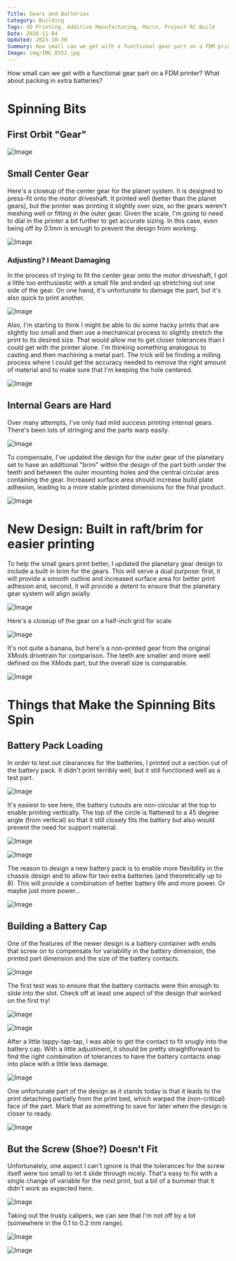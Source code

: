 ```yaml
---
Title: Gears and Batteries
Category: Building
Tags: 3D Printing, Additive Manufacturing, Macro, Project RC Build
Date: 2020-11-04
Updated: 2023-10-30
Summary: How small can we get with a functional gear part on a FDM printer? What about packing in extra batteries?
Image: img/IMG_0352.jpg
---
```


How small can we get with a functional gear part on a FDM printer? What about packing in extra batteries?

# Spinning Bits

## First Orbit "Gear"

![Image]({attach}/img/IMG_0352.jpg)

## Small Center Gear

Here's a closeup of the center gear for the planet system. It is designed to
press-fit onto the motor driveshaft. It printed well (better than the planet
gears), but the printer was printing it slightly over size, so the gears weren't
meshing well or fitting in the outer gear. Given the scale, I'm going to need to
dial in the printer a bit further to get accurate sizing. In this case, even
being off by 0.1mm is enough to prevent the design from working.

![Image]({attach}/img/IMG_0384.jpg)

### Adjusting? I Meant Damaging 

In the process of trying to fit the center gear onto the motor driveshaft, I got
a little too enthusiastic with a small file and ended up stretching out one side
of the gear. On one hand, it's unfortunate to damage the part, but it's also
quick to print another.

![Image]({attach}/img/IMG_0390.jpg)

Also, I'm starting to think I might be able to do
some hacky prints that are slightly too small and then use a mechanical process
to slightly stretch the print to its desired size. That would allow me to get
closer tolerances than I could get with the printer alone. I'm thinking
something analogous to casting and then machining a metal part. The trick will
be finding a milling process where I could get the accuracy needed to remove the
right amount of material and to make sure that I'm keeping the hole centered.

![Image]({attach}/img/IMG_0388.jpg)

## Internal Gears are Hard

Over many attempts, I've only had mild success printing internal gears. There's
been lots of stringing and the parts warp easily.

![Image]({attach}/img/IMG_0391.jpg)

To compensate, I've updated
the design for the outer gear of the planetary set to have an additional "brim"
within the design of the part both under the teeth and between the outer
mounting holes and the central circular area containing the gear. Increased
surface area should increase build plate adhesion, leading to a more stable
printed dimensions for the final product.

![Image]({attach}/img/IMG_0396.jpg)

# New Design: Built in raft/brim for easier printing

To help the small gears print better, I updated the planetary gear design to
include a built in brim for the gears. This will serve a dual purpose: first, it
will provide a smooth outline and increased surface area for better print
adhesion and, second, it will provide a detent to ensure that the planetary gear
system will align axially.

![Image]({attach}/img/IMG_0405.jpg)

Here's a closeup of the gear on a half-inch grid for scale

![Image]({attach}/img/IMG_0407.jpg)

It's not quite a banana, but here's a non-printed gear from the original XMods
drivetrain for comparison. The teeth are smaller and more well defined on the
XMods part, but the overall size is comparable.

![Image]({attach}/img/IMG_0408.jpg)

# Things that Make the Spinning Bits Spin

## Battery Pack Loading

In order to test out clearances for the batteries, I printed out a section cut
of the battery pack. It didn't print terribly well, but it still functioned well
as a test part.

![Image]({attach}/img/IMG_0356.jpg)

It's easiest to see here, the battery cutouts are non-circular at the top
to enable printing vertically. The top of the circle is flattened to a 45 degree
angle (from vertical) so that it still closely fits the battery but also would
prevent the need for support material.

![Image]({attach}/img/IMG_0355.jpg)

![Image]({attach}/img/IMG_0354.jpg)

The reason to design a new battery pack is to enable more flexibility in the
chassis design and to allow for two extra batteries (and theoretically up to 8).
This will provide a combination of better battery life and more power. Or maybe
just more power...

![Image]({attach}/img/IMG_0353.jpg)

## Building a Battery Cap

One of the features of the newer design is a battery container with ends that
screw on to compensate for variability in the battery dimension, the printed
part dimension and the size of the battery contacts.

![Image]({attach}/img/IMG_0397.jpg)

The first test was to ensure that the battery contacts were thin enough to slide
into the slot. Check off at least one aspect of the design that worked on the
first try!

![Image]({attach}/img/IMG_0398.jpg)

![Image]({attach}/img/IMG_0399.jpg)

After a little tappy-tap-tap, I was able to get the contact to fit snugly into
the battery cap. With a little adjustment, it should be pretty straightforward
to find the right combination of tolerances to have the battery contacts snap
into place with a little less damage.

![Image]({attach}/img/IMG_0400.jpg)

One unfortunate part of the design as it stands today is that it leads to the
print detaching partially from the print bed, which warped the (non-critical)
face of the part. Mark that as something to save for later when the design is
closer to ready.

![Image]({attach}/img/IMG_0401.jpg)

## But the Screw (Shoe?) Doesn't Fit

Unfortunately, one aspect I can't ignore is that the tolerances for the screw
itself were too small to let it slide through nicely. That's easy to fix with a
single change of variable for the next print, but a bit of a bummer that it
didn't work as expected here.

![Image]({attach}/img/IMG_0402.jpg)

Taking out the trusty calipers, we can see that I'm not off by a lot (somewhere
in the 0.1 to 0.2 mm range).

![Image]({attach}/img/IMG_0403.jpg)

![Image]({attach}/img/IMG_0404.jpg)

